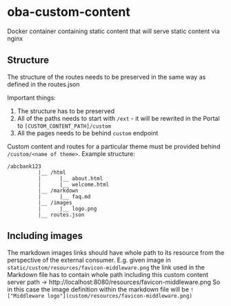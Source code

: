 # oba-custom-content
Docker container containing static content that will serve static content via nginx

## Structure
The structure of the routes needs to be preserved in the same way as defined in the routes.json

Important things:
1. The structure has to be preserved
1. All of the paths needs to start with `/ext` - it will be rewrited in the Portal to `[CUSTOM_CONTENT_PATH]/custom`
1. All the pages needs to be behind `custom` endpoint

Custom content and routes for a particular theme must be provided behind `/custom/<name of theme>`. Example structure:
```
/abcbank123
          |__ /html
          |      |__ about.html
          |      |__ welcome.html
          |__ /markdown
          |      |__ faq.md
          |__ /images
          |      |__ logo.png
          |__ routes.json
```

## Including images
The markdown images links should have whole path to its resource from the perspective of the external consumer.
E.g. given image in `static/custom/resources/favicon-middleware.png` the link used in the Markdown file has to contain whole path including this custom content server path -> http://localhost:8080/resources/favicon-middleware.png
So in this case the image definition within the markdown file will be `!["Middleware logo"](custom/resources/favicon-middleware.png)`
